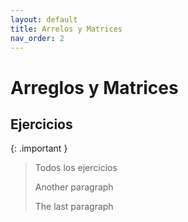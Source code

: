 ```yaml
---
layout: default
title: Arrelos y Matrices
nav_order: 2
---
```

# Arreglos y Matrices

## Ejercicios

{: .important }
> Todos los ejercicios 
>
> Another paragraph
>
> The last paragraph
